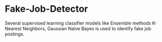 # Fake-Job-Detector
Several supervised learning classifier models like Ensemble methods K-Nearest Neighbors, Gaussian Naïve Bayes is used to identify fake job postings.
